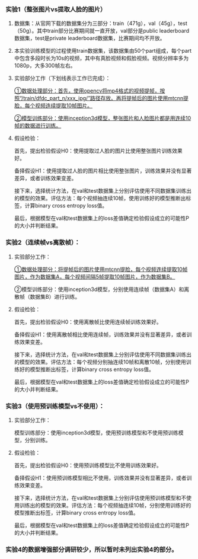 ### 实验1（整张图片vs提取人脸的图片）

1. 数据集：从官网下载的数据集分为三部分：train（471g），val（45g），test（50g）。其中train部分比赛期间就一直开放，val部分是public leaderboard数据集，test是private leaderboard数据集，比赛期间均不开放。

2. 本实验训练模型的过程使用train数据集，该数据集由50个part组成，每个part中包含多段时长为10s的视频，其中有真脸视频和假脸视频。视频分辨率多为1080p，大多300帧左右。

3. 实验部分工作（下划线表示工作已完成）：

   <u>①数据处理部分：首先，使用opencv将mp4格式的视频提帧，按照“/train/dfdc_part_n/xxx_jpg/”路径存放。再将提帧后的图片使用mtcnn提脸，每个视频连续提取10帧图片。</u>

   <u>②模型训练部分：使用inception3d模型，整张图片和人脸图片都是用连续10帧的数据进行训练。</u>

4. 假设检验：

   首先，提出检验假设H0：使用提取过人脸的图片比使用整张图片训练效果好。

   备择假设H1：使用提取过人脸的图片相比使用整张图片，训练效果并没有显著差异，或者训练效果变差。

   接下来，选择统计方法，在val和test数据集上分别评估使用不同数据集训练出的模型的效果。评估方法：每个视频抽连续10帧，使用训练好的模型推断出标签，计算binary cross entropy loss值。

   最后，根据模型在val和test数据集上的loss差值确定检验假设成立的可能性P的大小并判断结果。

### 实验2（连续帧vs离散帧）：

1. 实验部分工作：

   <u>①数据处理部分：将提帧后的图片使用mtcnn提脸，每个视频连续提取10帧图片，作为数据集A，每个视频间隔5帧提取10帧图片，作为数据集B。</u>

   ②模型训练部分：使用inception3d模型，分别使用连续帧（数据集A）和离散帧（数据集B）进行训练。

2. 假设检验：

   首先，提出检验假设H0：使用离散帧比使用连续帧训练效果好。

   备择假设H1：使用离散帧相比使用连续帧，训练效果并没有显著差异，或者训练效果变差。

   接下来，选择统计方法，在val和test数据集上分别评估使用不同数据集训练出的模型的效果。评估方法：每个视频分别抽连续10帧和离散10帧，分别使用训练好的模型推断出标签，计算binary cross entropy loss值。

   最后，根据模型在val和test数据集上的loss差值确定检验假设成立的可能性P的大小并判断结果。

### 实验3（使用预训练模型vs不使用）：

1. 实验部分工作：

   模型训练部分：使用inception3d模型，使用预训练模型和不使用预训练模型，分别训练。

2. 假设检验：

   首先，提出检验假设H0：使用预训练模型比不使用训练效果好。

   备择假设H1：使用预训练模型相比不使用，训练效果并没有显著差异，或者训练效果变差。

   接下来，选择统计方法，在val和test数据集上分别评估使用预训练模型和不使用训练出的模型的效果。评估方法：每个视频抽连续10帧，分别使用训练好的模型推断出标签，计算binary cross entropy loss值。

   最后，根据模型在val和test数据集上的loss差值确定检验假设成立的可能性P的大小并判断结果。

### 实验4的数据增强部分调研较少，所以暂时未列出实验4的部分。